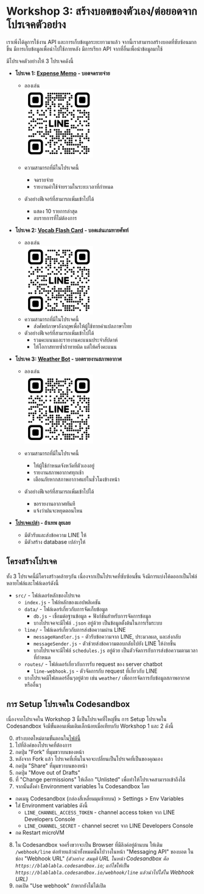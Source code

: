 # Workshop 3: สร้างบอตของตัวเอง/ต่อยอดจากโปรเจคตัวอย่าง

เราเพิ่งได้ดูการใช้งาน API และการเก็บข้อมูลระยะยาวมาแล้ว
จากนี้เราสามารถสร้างบอตที่ซับซ้อนมากขึ้น มีการเก็บข้อมูลเพื่อนำไปใช้ภายหลัง มีการเรียก API จากที่อื่นเพื่อนำข้อมูลมาใช้

มีโปรเจคตัวอย่างให้ 3 โปรเจคดังนี้

- **โปรเจค 1: [Expense Memo](https://codesandbox.io/p/devbox/expense-memo-template-39t34j) - บอตจดรายจ่าย**
  - ลองเล่น  
    ![Expense QR](expense-qr.png)
  - ความสามารถที่มีในโปรเจคนี้
    - จดรายจ่าย
    - รายงานค่าใช้จ่ายรวมในระยะเวลาที่กำหนด

  - ตัวอย่างฟีเจอร์ที่สามารถเพิ่มเข้าไปได้
    - แสดง 10 รายการล่าสุด
    - ลบรายการที่ไม่ต้องการ

- **โปรเจค 2: [Vocab Flash Card](https://codesandbox.io/p/devbox/vocab-flash-card-template-qsc7n7) - บอตเล่นเกมทายศัพท์**
  - ลองเล่น  
    ![Vocab QR](vocab-qr.png)
  - ความสามารถที่มีในโปรเจคนี้
    - ส่งศัพท์ภาษาอังกฤษเพื่อให้ผู้ใช้ทายคำแปลภาษาไทย
  - ตัวอย่างฟีเจอร์ที่สามารถเพิ่มเข้าไปได้
    - รวมคะแนนและรายงานคะแนนประจำสัปดาห์
    - ให้โอกาสทายซ้ำถ้าทายผิด แต่ให้ครึ่งคะแนน


- **โปรเจค 3: [Weather Bot](https://codesandbox.io/p/devbox/weather-bot-template-qgxxs2) - บอตรายงานสภาพอากาศ**
  - ลองเล่น  
    ![Weather QR](weather-qr.png)
  - ความสามารถที่มีในโปรเจคนี้
    - ให้ผู้ใช้กำหนดจังหวัดที่ตัวเองอยู่
    - รายงานสภาพอากาศทุกเช้า
    - เตือนภัยหากสภาพอากาศแย่ในชั่วโมงข้างหน้า

  - ตัวอย่างฟีเจอร์ที่สามารถเพิ่มเข้าไปได้
    - ขอรายงานอากาศทันที
    - แจ้งว่าฝนจะหยุดตอนไหน
   
- **[โปรเจคเปล่า](https://codesandbox.io/p/devbox/empty-line-chatbot-template-klx43w) - ถ้าเทพ ลุยเลย**
  - มีตัวรับและส่งข้อความ LINE ให้
  - มีตัวสร้าง database เปล่าๆให้

## โครงสร้างโปรเจค

ทั้ง 3 โปรเจคนี้มีโครงสร้างคล้ายๆกัน เนื่องจากเป็นโปรเจคที่ซับซ้อนขึ้น จึงมีการแบ่งโค้ดออกเป็นไฟล์หลายไฟล์และโฟล์เดอร์ดังนี้

- `src/` - โฟล์เดอร์หลักของโปรเจค
  - `index.js` - ไฟล์หลักของแอปพลิเคชัน
  - `data/` - โฟล์เดอร์เกี่ยวกับการจัดเก็บข้อมูล
    - `db.js` - เชื่อมต่อฐานข้อมูล + ฟังก์ชันสำหรับการจัดการข้อมูล
    - บางโปรเจคจะมีไฟล์ `.json` อยู่ด้วย เป็นข้อมูลตั้งต้นในการเริ่มระบบ
  - `line/` - โฟล์เดอร์เกี่ยวกับการส่งข้อความผ่าน LINE
    - `messageHandler.js` - ตัวรับข้อความจาก LINE, ประมวลผล, และส่งกลับ
    - `messageSender.js` - ตัวช่วยส่งข้อความตอบกลับไปยัง LINE ให้ง่ายขึ้น
    - บางโปรเจคจะมีไฟล์ `schedules.js` อยู่ด้วย เป็นตัวจัดการกับการส่งข้อความตามเวลาที่กำหนด
  - `routes/` - โฟล์เดอร์เกี่ยวกับการรับ request ของ server chatbot
    - `line-webhook.js` - ตัวจัดการกับ request ที่เกี่ยวกับ LINE
  - บางโปรเจคมีโฟลเดอร์อื่นๆอยู่ด้วย เช่น `weather/` เพื่อการจัดการกับข้อมูลสภาพอากาศ หรืออื่นๆ

## การ Setup โปรเจคใน Codesandbox

เนื่องจากโปรเจคใน Workshop 3 นี้เป็นโปรเจคที่ใหญ่ขึ้น การ Setup โปรเจคใน Codesandbox จึงมีขั้นตอนเพิ่มเติมเล็กน้อยเมื่อเทียบกับ Workshop 1 และ 2 ดังนี้

0. สร้างบอตใหม่ตามขั้นตอนใน[ไฟล์นี้](0_Create_LINE_bot.md)
1. ไปที่ลิงค์ของโปรเจคที่ต้องการ
2. กดปุ่ม "Fork" ที่มุมขวาบนของหน้า
3. หลังจาก Fork แล้ว โปรเจคที่เห็นในจอจะเปลี่ยนเป็นโปรเจคที่เป็นของคุณเอง 
4. กดปุ่ม "Share" ที่มุมขวาบนของหน้า
5. กดปุ่ม "Move out of Drafts"
6. ที่ "Change permissions" ให้เลือก "Unlisted" เพื่อทำให้โปรเจคสามารถเข้าถึงได้
7. จากนั้นตั้งค่า Environment variables ใน Codesandbox โดย
  - กดเมนู Codesandbox (กล่องสี่เหลี่ยมมุมซ้ายบน) > Settings > Env Variables
  - ใส่ Environment variables ดังนี้
    - `LINE_CHANNEL_ACCESS_TOKEN` - channel access token จาก LINE Developers Console
    - `LINE_CHANNEL_SECRET` - channel secret จาก LINE Developers Console
  - กด Restart microVM
8. ใน Codesandbox จอครึ่งขวาจะเป็น Browser ที่มีลิงค์อยู่ด้านบน ให้เติม `/webhook/line` ต่อท้ายแล้วนำทั้งหมดนั้นไปวางในหน้า "Messaging API" ของบอต ในช่อง "Webhook URL" _(ตัวอย่าง: สมมุติ URL ในหน้า Codesandbox คือ `https://blablabla.codesandbox.io`; แก้ไขให้เป็น `https://blablabla.codesandbox.io/webhook/line` แล้วนำไปใส่ใน Webhook URL)_
9. กดเปิด "Use webhook" ถ้าหากยังไม่ได้เปิด
